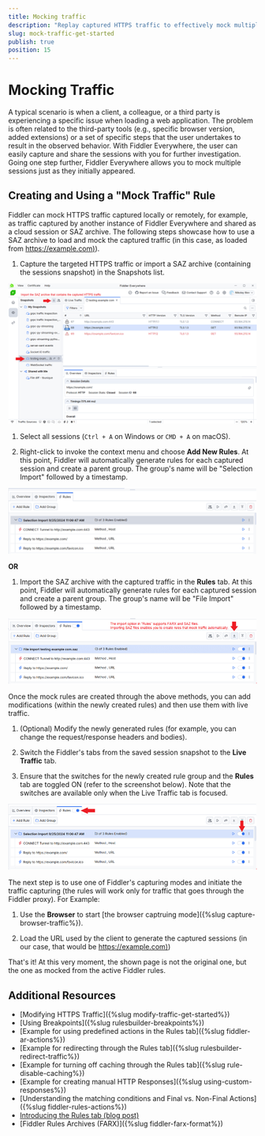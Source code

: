 ```yaml
---
title: Mocking traffic
description: "Replay captured HTTPS traffic to effectively mock multiple HTTP sessions in Fiddler Everywhere web-debugging proxy tool."
slug: mock-traffic-get-started
publish: true
position: 15
---
```


# Mocking Traffic

A typical scenario is when a client, a colleague, or a third party is experiencing a specific issue when loading a web application. The problem is often related to the third-party tools (e.g., specific browser version, added extensions) or a set of specific steps that the user undertakes to result in the observed behavior. With Fiddler Everywhere, the user can easily capture and share the sessions with you for further investigation. Going one step further, Fiddler Everywhere allows you to mock multiple sessions just as they initially appeared.

## Creating and Using a "Mock Traffic" Rule

Fiddler can mock HTTPS traffic captured locally or remotely, for example, as traffic captured by another instance of Fiddler Everywhere and shared as a cloud session or SAZ archive. The following steps showcase how to use a SAZ archive to load and mock the captured traffic (in this case, as loaded from [https://example.com)](https://example.com)).

1. Capture the targeted HTTPS traffic or import a SAZ archive (containing the sessions snapshot) in the Snapshots list.

 ![Loading SAZ archive with captured traffic](../images/rules/mock-rules-saz.png)

1. Select all sessions (`Ctrl + A` on Windows or `CMD + A` on macOS).

1. Right-click to invoke the context menu and choose **Add New Rules**. At this point, Fiddler will automatically generate rules for each captured session and create a parent group. The group's name will be "Selection Import" followed by a timestamp.

 ![Loading SAZ archive with captured traffic](../images/rules/mock-rules-saz-tab.png)

**OR**

1. Import the SAZ archive with the captured traffic in the **Rules** tab. At this point, Fiddler will automatically generate rules for each captured session and create a parent group. The group's name will be "File Import" followed by a timestamp.

 ![Loading SAZ in RUles tab to automaticaly created a set of new rules](../images/rules/importing-saz-in-rules-tab.png)

Once the mock rules are created through the above methods, you can add modifications (within the newly created rules) and then use them with live traffic.

1. (Optional) Modify the newly generated rules (for example, you can change the request/response headers and bodies).

1. Switch the Fiddler's tabs from the saved session snapshot to the **Live Traffic** tab. 

1. Ensure that the switches for the newly created rule group and the **Rules** tab are toggled ON (refer to the screenshot below). Note that the switches are available only when the Live Traffic tab is focused.

 ![Loading SAZ archive with captured traffic](../images/rules/mock-rules-live-traffic-tab.png)

The next step is to use one of Fiddler's capturing modes and initiate the traffic capturing (the rules will work only for traffic that goes through the Fiddler proxy). For Example:

1. Use the **Browser** to start [the browser captruing mode]({%slug capture-browser-traffic%}).

1. Load the URL used by the client to generate the captured sessions (in our case, that would be [https://example.com)](https://example.com))

That's it! At this very moment, the shown page is not the original one, but the one as mocked from the active Fiddler rules. 

## Additional Resources

- [Modifying HTTPS Traffic]({%slug modify-traffic-get-started%})
- [Using Breakpoints]({%slug rulesbuilder-breakpoints%})
- [Example for using predefined actions in the Rules tab]({%slug fiddler-ar-actions%})
- [Example for redirecting through the Rules tab]({%slug rulesbuilder-redirect-traffic%})
- [Example for turning off caching through the Rules tab]({%slug rule-disable-caching%})
- [Example for creating manual HTTP Responses]({%slug using-custom-responses%})
- [Understanding the matching conditions and Final vs. Non-Final Actions]({%slug fiddler-rules-actions%})
- [Introducing the Rules tab (blog post)](https://www.telerik.com/blogs/introducing-new-rule-builder-fiddler-everywhere)
- [Fiddler Rules Archives (FARX)]({%slug fiddler-farx-format%})
